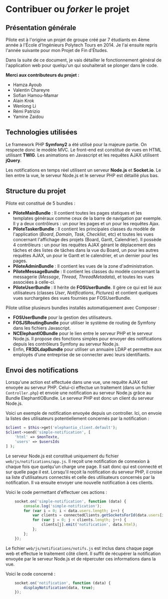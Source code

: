 # Contribuer ou _forker_ le projet

## Présentation générale

Pilote est à l'origine un projet de groupe créé par 7 étudiants en 4ème année à l'École d'Ingénieurs Polytech Tours en 2014. Je l'ai ensuite repris l'année suivante pour mon Projet de Fin d'Études.

Dans la suite de ce document, je vais détailler le fonctionnement général de l'application web pour quelqu'un qui souhaiterait se plonger dans le code.

**Merci aux contributeurs du projet :**
- Hamza Ayoub
- Valentin Chareyre
- Sofian Hamou-Mamar
- Alain Krok
- Wenlong Li
- Rémi Patrizio
- Yamine Zaidou

## Technologies utilisées

Le framework PHP **Symfony2** a été utilisé pour la majeure partie. On respecte donc le modèle MVC. Le front-end est constitué de vues en HTML utilisant **TWIG**. Les animations en Javascript et les requêtes AJAX utilisent **jQuery**.

Les notifications en temps réel utilisent un serveur **Node.js** et **Socket.io**. Le lien entre la vue, le serveur Node.js et le serveur PHP est détaillé plus bas.

## Structure du projet

Pilote est constitué de 5 bundles :
- **PiloteMainBundle** : Il contient toutes les pages statiques et les templates généraux comme ceux de la barre de navigation par exemple. Il y a deux contrôleurs : un pour les pages et un pour les requêtes Ajax.
- **PiloteTaskerBundle** : Il contient les principales classes du modèle de l'application (*Board*, *Domain*, *Task*, *Checklist*, etc) et toutes les vues concernant l'affichage des projets (Board, Gantt, Calendrier). Il possède 4 contrôleurs : un pour les requêtes AJAX gérant le déplacement des tâches et des listes de tâches dans la vue du Board, un pour les autres requêtes AJAX, un pour le Gantt et le calendrier, et un dernier pour les pages.
- **PiloteAdminBundle** : Il contient les vues de la zone d'administration.
- **PiloteMessageBundle** : Il contient les classes du modèle concernant la messagerie (*Message*, *Thread*, *ThreadMetadata*), et toutes les vues associées à celle-ci.
- **PiloteUserBundle** : Il hérite de **FOSUserBundle**. Il gère ce qui est lié aux utilisateurs (classes *User*, *Notifications*, *Pictures*) et contient quelques vues surchargées des vues fournies par FOSUserBundle.

Pilote utilise plusieurs bundles installés automatiquement avec Composer :
- **FOSUserBundle** pour la gestion des utilisateurs.
- **FOSJSRoutingBundle** pour utiliser le système de routing de Symfony dans les fichiers Javascript.
- **NCElephantIOBundle** pour le lien entre le serveur PHP et le serveur Node.js. Il propose des fonctions simples pour envoyer des notifications depuis les contrôleurs Symfony au serveur Node.js.
- Enfin, **FR3DLdapBundle** pour utiliser un annuaire LDAP et permettre aux employés d'une entreprise de se connecter avec leurs identifiants.

## Envoi des notifications

Lorsqu'une action est effectuée dans une vue, une requête AJAX est envoyée au serveur PHP. Celui-ci effectue un traitement (dans un fichier ```Controller.php```) et envoie une notification au serveur Node.js grâce au Bundle ElephantIOBundle. Le serveur PHP est donc un client du serveur Node.js.

Voici un exemple de notification envoyée depuis un controller. Ici, on envoie la listes des utilisateurs potentiellement concernés par la notification :

```php
$client = $this->get('elephantio_client.default');
$client->send('simple-notification', [ 
    'html' => $monTexte,
    'users' => $usersIds
] );
```

Le serveur Node.js est constitué uniquement du fichier ```web/js/notifications/app.js```. Il reçoit une notification de connexion à chaque fois que quelqu'un charge une page. Il sait donc qui est connecté et sur quelle page il est. Lorsqu'il reçoit la notification du serveur PHP, il croise sa liste d'utilisateurs connectés et celle des utilisateurs concernés par la notification. Il va ensuite envoyer une nouvelle notification à ces clients.

Voici le code permettant d'effectuer ces actions :

```js
    socket.on('simple-notification', function (data) { 
        console.log('simple-notification');
        for (var i = 0; i < data.users.length; i++) {
            var clients = connectedClients.getSocketsForId(data.users[i]);
            for (var j = 0; j < clients.length; j++) {
                clients[j].emit('notification', data.html);
            };
        };  
    });
```

Le fichier ```web/js/notifications/notifs.js``` est inclus dans chaque page web et effectue le traitement côté client. Il suffit de récupérer la notification envoyée par le serveur Node.js et de répercuter ces informations dans la vue.

Voici le code concerné :

```js
    socket.on('notification', function (data) {
        displayNotification(data, true);
    });
```